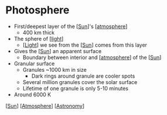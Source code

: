 # Photosphere

- First/deepest layer of the [[Sun]]'s [[atmosphere]]
  - 400 km thick
- The sphere of [[light]]
  - [[Light]] we see from the [[Sun]] comes from this layer
- Gives the [[Sun]] an apparent surface
  - Boundary between interior and [[atmosphere]] of the [[Sun]]
- Granular surface
  - Granules ~1000 km in size
    - Dark rings around granule are cooler spots
  - Several million granules cover the solar surface
  - Lifetime of one granule is only 5-10 minutes
- Around 6000 K

[[Sun]] [[Atmosphere]] [[Astronomy]]

[//begin]: # "Autogenerated link references for markdown compatibility"
[Sun]: sun "Sun"
[Atmosphere]: atmosphere "Atmosphere"
[Light]: light "Light"
[Astronomy]: astronomy "Astronomy"
[//end]: # "Autogenerated link references"